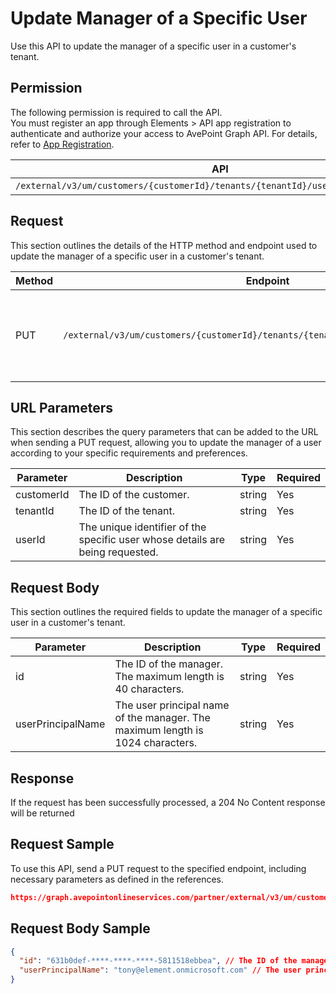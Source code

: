 # Update Manager of a Specific User

Use this API to update the manager of a specific user in a customer's tenant. 

## Permission

The following permission is required to call the API.  
You must register an app through Elements > API app registration to authenticate and authorize your access to AvePoint Graph API. For details, refer to [App Registration](https://cdn.avepoint.com/assets/apelements-webhelp/avepoint-elements-for-partners/index.htm#!Documents/appregistration.htm).

| API | Permission  |
|-----------|--------|
| `/external/v3/um/customers/{customerId}/tenants/{tenantId}/users/{userId}/manager`|elements.um.user.readwrite.all|  

## Request

This section outlines the details of the HTTP method and endpoint used to update the manager of a specific user in a customer's tenant.

| Method | Endpoint | Description |
|-----------|--------|------------|
| PUT | `/external/v3/um/customers/{customerId}/tenants/{tenantId}/users/{userId}/manager` | Updates the manager of a specific user in a customer's tenant.|

## URL Parameters

This section describes the query parameters that can be added to the URL when sending a PUT request, allowing you to update the manager of a user according to your specific requirements and preferences.

| Parameter | Description | Type | Required |
| --- | --- | --- |---|
| customerId | The ID of the customer. | string | Yes |
| tenantId | The ID of the tenant. | string | Yes |
| userId | The unique identifier of the specific user whose details are being requested. | string | Yes |

## Request Body

This section outlines the required fields to update the manager of a specific user in a customer's tenant.

| Parameter | Description | Type | Required |
| --- | --- | --- | --- |
| id | The ID of the manager. The maximum length is 40 characters.| string | Yes |
| userPrincipalName | The user principal name of the manager. The maximum length is 1024 characters.| string | Yes |

## Response

If the request has been successfully processed, a 204 No Content response will be returned

## Request Sample

To use this API, send a PUT request to the specified endpoint, including necessary parameters as defined in the references. 

```json
https://graph.avepointonlineservices.com/partner/external/v3/um/customers/966f35cc-61f4-4070-819c-25cdbcf82a07/tenants/0c7715b3-bc2f-4c4c-a8a0-f3634dcfacec/users/7c18fd6f-fb26-4353-8dbd-5725fa9edc3f/manager
```
## Request Body Sample

```json
{
  "id": "631b0def-****-****-****-5811518ebbea", // The ID of the manager
  "userPrincipalName": "tony@element.onmicrosoft.com" // The user principal name of the manager
}
```